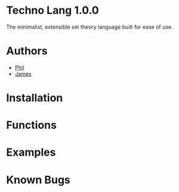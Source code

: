 # Techno Lang 1.0.0
The minimalist, extensible set theory language built for ease of use.
# Authors
- [Phil](https://github.com/philMarius)
- [James](https://github.com/jameslinwood)
# Installation
# Functions
# Examples
# Known Bugs

